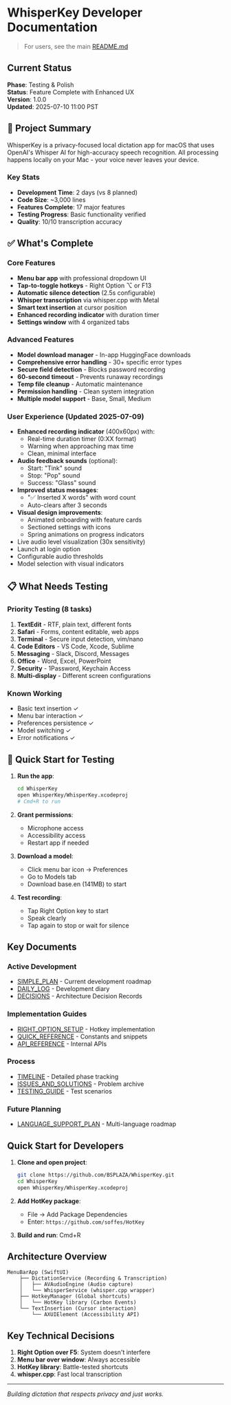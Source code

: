 # WhisperKey Developer Documentation

> For users, see the main [README.md](../README.md)

## Current Status

**Phase**: Testing & Polish  
**Status**: Feature Complete with Enhanced UX  
**Version**: 1.0.0  
**Updated**: 2025-07-10 11:00 PST

## 🎯 Project Summary

WhisperKey is a privacy-focused local dictation app for macOS that uses OpenAI's Whisper AI for high-accuracy speech recognition. All processing happens locally on your Mac - your voice never leaves your device.

### Key Stats
- **Development Time**: 2 days (vs 8 planned)
- **Code Size**: ~3,000 lines
- **Features Complete**: 17 major features
- **Testing Progress**: Basic functionality verified
- **Quality**: 10/10 transcription accuracy

## ✅ What's Complete

### Core Features
- **Menu bar app** with professional dropdown UI
- **Tap-to-toggle hotkeys** - Right Option ⌥ or F13
- **Automatic silence detection** (2.5s configurable)
- **Whisper transcription** via whisper.cpp with Metal
- **Smart text insertion** at cursor position
- **Enhanced recording indicator** with duration timer
- **Settings window** with 4 organized tabs

### Advanced Features
- **Model download manager** - In-app HuggingFace downloads
- **Comprehensive error handling** - 30+ specific error types
- **Secure field detection** - Blocks password recording
- **60-second timeout** - Prevents runaway recordings
- **Temp file cleanup** - Automatic maintenance
- **Permission handling** - Clean system integration
- **Multiple model support** - Base, Small, Medium

### User Experience (Updated 2025-07-09)
- **Enhanced recording indicator** (400x60px) with:
  - Real-time duration timer (0:XX format)
  - Warning when approaching max time
  - Clean, minimal interface
- **Audio feedback sounds** (optional):
  - Start: "Tink" sound
  - Stop: "Pop" sound  
  - Success: "Glass" sound
- **Improved status messages**:
  - "✅ Inserted X words" with word count
  - Auto-clears after 3 seconds
- **Visual design improvements**:
  - Animated onboarding with feature cards
  - Sectioned settings with icons
  - Spring animations on progress indicators
- Live audio level visualization (30x sensitivity)
- Launch at login option
- Configurable audio thresholds
- Model selection with visual indicators

## 📋 What Needs Testing

### Priority Testing (8 tasks)
1. **TextEdit** - RTF, plain text, different fonts
2. **Safari** - Forms, content editable, web apps
3. **Terminal** - Secure input detection, vim/nano
4. **Code Editors** - VS Code, Xcode, Sublime
5. **Messaging** - Slack, Discord, Messages
6. **Office** - Word, Excel, PowerPoint
7. **Security** - 1Password, Keychain Access
8. **Multi-display** - Different screen configurations

### Known Working
- Basic text insertion ✓
- Menu bar interaction ✓
- Preferences persistence ✓
- Model switching ✓
- Error notifications ✓

## 🚀 Quick Start for Testing

1. **Run the app**:
   ```bash
   cd WhisperKey
   open WhisperKey/WhisperKey.xcodeproj
   # Cmd+R to run
   ```

2. **Grant permissions**:
   - Microphone access
   - Accessibility access
   - Restart app if needed

3. **Download a model**:
   - Click menu bar icon → Preferences
   - Go to Models tab
   - Download base.en (141MB) to start

4. **Test recording**:
   - Tap Right Option key to start
   - Speak clearly
   - Tap again to stop or wait for silence

## Key Documents

### Active Development
- [SIMPLE_PLAN](SIMPLE_PLAN.md) - Current development roadmap
- [DAILY_LOG](DAILY_LOG.md) - Development diary
- [DECISIONS](DECISIONS.md) - Architecture Decision Records

### Implementation Guides  
- [RIGHT_OPTION_SETUP](RIGHT_OPTION_SETUP.md) - Hotkey implementation
- [QUICK_REFERENCE](QUICK_REFERENCE.md) - Constants and snippets
- [API_REFERENCE](API_REFERENCE.md) - Internal APIs

### Process
- [TIMELINE](TIMELINE.md) - Detailed phase tracking
- [ISSUES_AND_SOLUTIONS](ISSUES_AND_SOLUTIONS.md) - Problem archive
- [TESTING_GUIDE](TESTING_GUIDE.md) - Test scenarios

### Future Planning
- [LANGUAGE_SUPPORT_PLAN](LANGUAGE_SUPPORT_PLAN.md) - Multi-language roadmap

## Quick Start for Developers

1. **Clone and open project**:
   ```bash
   git clone https://github.com/BSPLAZA/WhisperKey.git
   cd WhisperKey
   open WhisperKey/WhisperKey.xcodeproj
   ```

2. **Add HotKey package**: 
   - File → Add Package Dependencies
   - Enter: `https://github.com/soffes/HotKey`

3. **Build and run**: Cmd+R

## Architecture Overview

```
MenuBarApp (SwiftUI)
    ├── DictationService (Recording & Transcription)
    │   ├── AVAudioEngine (Audio capture)
    │   └── WhisperService (whisper.cpp wrapper)
    ├── HotkeyManager (Global shortcuts)
    │   └── HotKey library (Carbon Events)
    └── TextInsertion (Cursor interaction)
        └── AXUIElement (Accessibility API)
```

## Key Technical Decisions

1. **Right Option over F5**: System doesn't interfere
2. **Menu bar over window**: Always accessible
3. **HotKey library**: Battle-tested shortcuts
4. **whisper.cpp**: Fast local transcription

---

*Building dictation that respects privacy and just works.*